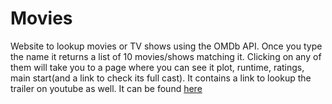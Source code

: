 # Movies
Website to lookup movies or TV shows using the OMDb API. Once you type the name it returns a list of 10 movies/shows matching it.
Clicking on any of them will take you to a page where you can see it plot, runtime, ratings, main start(and a link to check its full cast). 
It contains a link to lookup the trailer on youtube as well.
It can be found <a href="https://movies-tv-search.herokuapp.com/">here</a>
